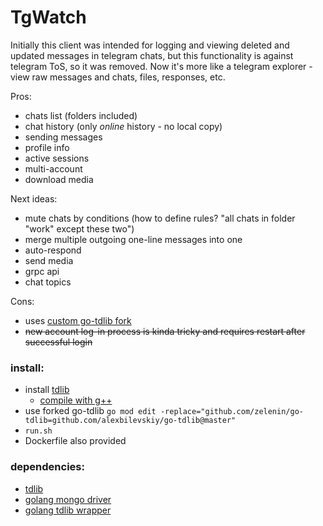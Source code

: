# TgWatch

Initially this client was intended for logging and viewing deleted and updated messages in telegram chats, but this functionality is against telegram ToS, so it was removed.
Now it's more like a telegram explorer - view raw messages and chats, files, responses, etc.

Pros:
* chats list (folders included)
* chat history (only *online* history - no local copy)
* sending messages
* profile info
* active sessions
* multi-account
* download media

Next ideas:
* mute chats by conditions (how to define rules? "all chats in folder "work" except these two")
* merge multiple outgoing one-line messages into one
* auto-respond 
* send media
* grpc api
* chat topics

Cons:
* uses [custom go-tdlib fork](https://github.com/alexbilevskiy/go-tdlib)
* ~~new account log-in process is kinda tricky and requires restart after successful login~~

### install:
* install [tdlib](https://tdlib.github.io/td/build.html?language=Go)
  * [compile with g++](https://tdlib.github.io/td/build.html?language=Go)
* use forked go-tdlib `go mod edit -replace="github.com/zelenin/go-tdlib=github.com/alexbilevskiy/go-tdlib@master"`
* `run.sh`
* Dockerfile also provided

### dependencies:
* [tdlib](https://tdlib.github.io/td/build.html?language=Go)
* [golang mongo driver](https://pkg.go.dev/go.mongodb.org/mongo-driver)
* [golang tdlib wrapper](https://github.com/zelenin/go-tdlib)
